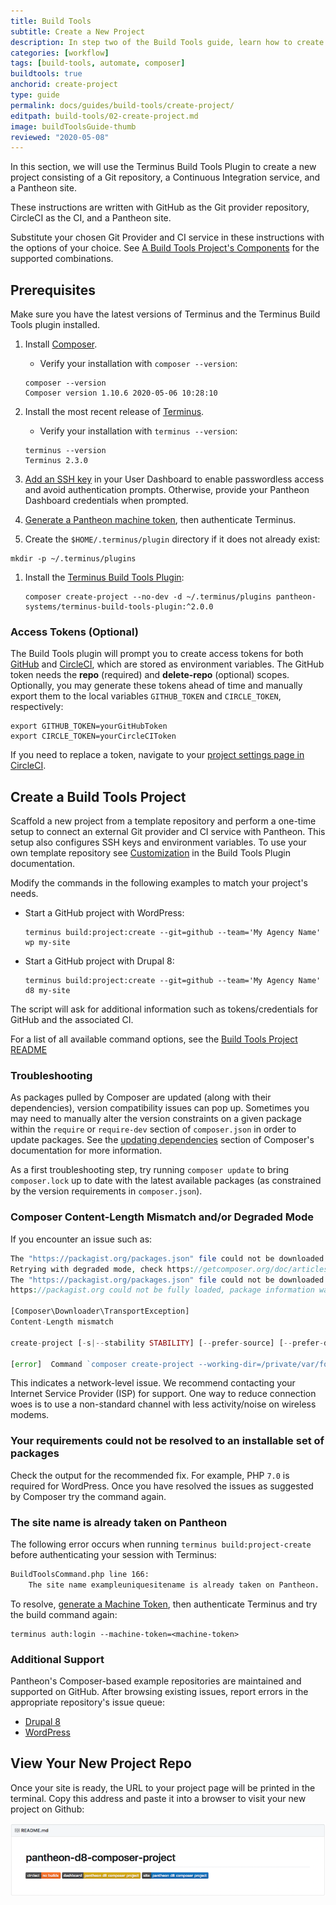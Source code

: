 ```yaml
---
title: Build Tools
subtitle: Create a New Project
description: In step two of the Build Tools guide, learn how to create a new Build Tools project.
categories: [workflow]
tags: [build-tools, automate, composer]
buildtools: true
anchorid: create-project
type: guide
permalink: docs/guides/build-tools/create-project/
editpath: build-tools/02-create-project.md
image: buildToolsGuide-thumb
reviewed: "2020-05-08"
---
```


In this section, we will use the Terminus Build Tools Plugin to create a new project consisting of a Git repository, a Continuous Integration service, and a Pantheon site.

<Alert title="Note" type="info">

These instructions are written with GitHub as the Git provider repository, CircleCI as the CI, and a Pantheon site.

Substitute your chosen Git Provider and CI service in these instructions with the options of your choice. See [A Build Tools Project's Components](/guides/build-tools#a-build-tools-projects-components) for the supported combinations.

</Alert>

## Prerequisites

Make sure you have the latest versions of Terminus and the Terminus Build Tools plugin installed.

1. Install [Composer](/composer).
   - Verify your installation with `composer --version`:

    ```bash{outputLines: 2}
    composer --version
    Composer version 1.10.6 2020-05-06 10:28:10
    ```

1. Install the most recent release of [Terminus](/terminus/).
   - Verify your installation with `terminus --version`:

    ```bash{outputLines: 2}
    terminus --version
    Terminus 2.3.0
    ```

1. [Add an SSH key](/ssh-keys) in your User Dashboard to enable passwordless access and avoid authentication prompts. Otherwise, provide your Pantheon Dashboard credentials when prompted.

1. [Generate a Pantheon machine token](https://dashboard.pantheon.io/machine-token/create), then authenticate Terminus.

1. Create the `$HOME/.terminus/plugin` directory if it does not already exist:

  ```bash{promptUser: user}
  mkdir -p ~/.terminus/plugins
  ```

1. Install the [Terminus Build Tools Plugin](https://github.com/pantheon-systems/terminus-build-tools-plugin):

   ```bash{promptUser: user}
   composer create-project --no-dev -d ~/.terminus/plugins pantheon-systems/terminus-build-tools-plugin:^2.0.0
   ```

### Access Tokens (Optional)

The Build Tools plugin will prompt you to create access tokens for both [GitHub](https://github.com/settings/tokens) and [CircleCI](https://circleci.com/account/api), which are stored as environment variables. The GitHub token needs the **repo** (required) and **delete-repo** (optional) scopes. Optionally, you may generate these tokens ahead of time and manually export them to the local variables `GITHUB_TOKEN` and `CIRCLE_TOKEN`, respectively:

```bash{promptUser: user}
export GITHUB_TOKEN=yourGitHubToken
export CIRCLE_TOKEN=yourCircleCIToken
```

If you need to replace a token, navigate to your [project settings page in CircleCI](https://circleci.com/docs/2.0/env-vars/#adding-environment-variables-in-the-app).

## Create a Build Tools Project

Scaffold a new project from a template repository and perform a one-time setup to connect an external Git provider and CI service with Pantheon. This setup also configures SSH keys and environment variables. To use your own template repository see [Customization](https://github.com/pantheon-systems/terminus-build-tools-plugin/blob/master/README.md#customization) in the Build Tools Plugin documentation.

Modify the commands in the following examples to match your project's needs.

- Start a GitHub project with WordPress:

  ```bash{promptUser: user}
  terminus build:project:create --git=github --team='My Agency Name' wp my-site
  ```

- Start a GitHub project with Drupal 8:

  ```bash{promptUser: user}
  terminus build:project:create --git=github --team='My Agency Name' d8 my-site
  ```

The script will ask for additional information such as tokens/credentials for GitHub and the associated CI.

For a list of all available command options, see the [Build Tools Project README](https://github.com/pantheon-systems/terminus-build-tools-plugin/blob/master/README.md#buildprojectcreate)

### Troubleshooting

<Accordion title="Troubleshooting" id="troubleshoot-install" icon="wrench">

As packages pulled by Composer are updated (along with their dependencies), version compatibility issues can pop up. Sometimes you may need to manually alter the version constraints on a given package within the `require` or `require-dev` section of `composer.json` in order to update packages. See the [updating dependencies](https://getcomposer.org/doc/01-basic-usage.md#updating-dependencies-to-their-latest-versions) section of Composer's documentation for more information.

As a first troubleshooting step, try running `composer update` to bring `composer.lock` up to date with the latest available packages (as constrained by the version requirements in `composer.json`).

### Composer Content-Length Mismatch and/or Degraded Mode

If you encounter an issue such as:

```php
The "https://packagist.org/packages.json" file could not be downloaded: failed to open stream: Operation timed out
Retrying with degraded mode, check https://getcomposer.org/doc/articles/troubleshooting.md#degraded-mode for more info
The "https://packagist.org/packages.json" file could not be downloaded: failed to open stream: Operation timed out
https://packagist.org could not be fully loaded, package information was loaded from the local cache and may be out of date

[Composer\Downloader\TransportException]
Content-Length mismatch

create-project [-s|--stability STABILITY] [--prefer-source] [--prefer-dist] [--repository REPOSITORY] [--repository-url REPOSITORY-URL] [--dev] [--no-dev] [--no-custom-installers] [--no-scripts] [--no-progress] [--no-secure-http] [--keep-vcs] [--no-install] [--ignore-platform-reqs] [--] [<package>] [<directory>] [<version>]

[error]  Command `composer create-project --working-dir=/private/var/folders/lp/7_1gh83s5mn9lwfjvqqlf1lm0000gn/T/local-sitevPumRP pantheon-systems/example-wordpress-composer pantheon-wp-composer-project -n --stability dev` failed with exit code 1
```

This indicates a network-level issue. We recommend contacting your Internet Service Provider (ISP) for support. One way to reduce connection woes is to use a non-standard channel with less activity/noise on wireless modems.

### Your requirements could not be resolved to an installable set of packages

Check the output for the recommended fix. For example, PHP `7.0` is required for WordPress. Once you have resolved the issues as suggested by Composer try the command again.

### The site name is already taken on Pantheon
The following error occurs when running `terminus build:project-create` before authenticating your session with Terminus:

```bash
BuildToolsCommand.php line 166:
    The site name exampleuniquesitename is already taken on Pantheon.
```

To resolve, [generate a Machine Token](https://dashboard.pantheon.io/machine-token/create), then authenticate Terminus and try the build command again:

```bash{promptUser: user}
terminus auth:login --machine-token=<machine-token>
```

### Additional Support

Pantheon's Composer-based example repositories are maintained and supported on GitHub. After browsing existing issues, report errors in the appropriate repository's issue queue:

- [Drupal 8](https://github.com/pantheon-systems/example-drops-8-composer/issues)
- [WordPress](https://github.com/pantheon-systems/example-wordpress-composer/issues)

</Accordion>

## View Your New Project Repo

Once your site is ready, the URL to your project page will be printed in the terminal. Copy this address and paste it into a browser to visit your new project on Github:

![Initial Project Page shows title of project in GitHub](../../../images/pr-workflow/initial-project-page.png)
